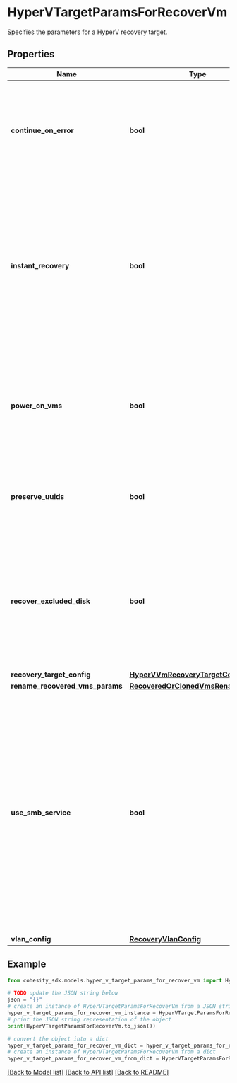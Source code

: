 # HyperVTargetParamsForRecoverVm

Specifies the parameters for a HyperV recovery target.

## Properties

Name | Type | Description | Notes
------------ | ------------- | ------------- | -------------
**continue_on_error** | **bool** | Specifies whether to continue recovering other vms if one of vms failed to recover. Default value is false. | [optional] 
**instant_recovery** | **bool** | Specifies whether to perform an instant recovery. By instant recovery, the recovered VM is available before files are completely copied to the recovered VM. Default is true. | [optional] 
**power_on_vms** | **bool** | Specifies whether to power on vms after recovery. If not specified, or false, recovered vms will be in powered off state. | [optional] 
**preserve_uuids** | **bool** | Specifies whether to preserve uuids of recovered VMs. Default is false. | [optional] 
**recover_excluded_disk** | **bool** | Specifies whether to recover excluded disk while performing recovery of a VM by creating empty disks for them. Default value is false. | [optional] 
**recovery_target_config** | [**HyperVVmRecoveryTargetConfig**](HyperVVmRecoveryTargetConfig.md) |  | [optional] 
**rename_recovered_vms_params** | [**RecoveredOrClonedVmsRenameConfig**](RecoveredOrClonedVmsRenameConfig.md) |  | [optional] 
**use_smb_service** | **bool** | Specifies if the HyperV recovery is using the SMB service to perform the restore. On-prem, this is the case by default. However, as of today, DMaaS does not support SMB, and HyperV VM VM restores will employ an alternative restore method in this case. | [optional] 
**vlan_config** | [**RecoveryVlanConfig**](RecoveryVlanConfig.md) |  | [optional] 

## Example

```python
from cohesity_sdk.models.hyper_v_target_params_for_recover_vm import HyperVTargetParamsForRecoverVm

# TODO update the JSON string below
json = "{}"
# create an instance of HyperVTargetParamsForRecoverVm from a JSON string
hyper_v_target_params_for_recover_vm_instance = HyperVTargetParamsForRecoverVm.from_json(json)
# print the JSON string representation of the object
print(HyperVTargetParamsForRecoverVm.to_json())

# convert the object into a dict
hyper_v_target_params_for_recover_vm_dict = hyper_v_target_params_for_recover_vm_instance.to_dict()
# create an instance of HyperVTargetParamsForRecoverVm from a dict
hyper_v_target_params_for_recover_vm_from_dict = HyperVTargetParamsForRecoverVm.from_dict(hyper_v_target_params_for_recover_vm_dict)
```
[[Back to Model list]](../README.md#documentation-for-models) [[Back to API list]](../README.md#documentation-for-api-endpoints) [[Back to README]](../README.md)


